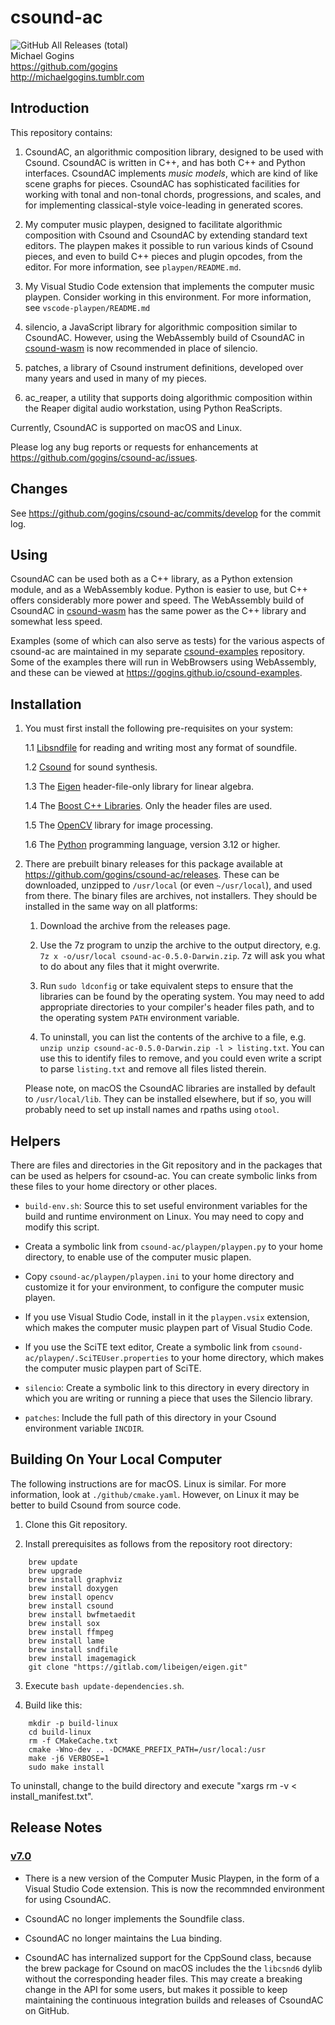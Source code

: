 # csound-ac
![GitHub All Releases (total)](https://img.shields.io/github/downloads/gogins/csound-ac/total.svg)<br>
Michael Gogins<br>
https://github.com/gogins<br>
http://michaelgogins.tumblr.com

## Introduction

This repository contains:

1.  CsoundAC, an algorithmic composition library, designed to be used with 
    Csound. CsoundAC is written in C++, and has both C++ and Python 
    interfaces. CsoundAC implements _music models_, which are kind of like 
    scene graphs for pieces. CsoundAC has sophisticated facilities for 
    working with tonal and non-tonal chords, progressions, and scales, and 
    for implementing classical-style voice-leading in generated scores.
    
2.  My computer music playpen, designed to facilitate algorithmic composition 
    with Csound and CsoundAC by extending standard text editors. The playpen 
    makes it possible to run various kinds of Csound pieces, and even to build 
    C++ pieces and plugin opcodes, from the editor. For more information, see 
    `playpen/README.md`.
    
3.  My Visual Studio Code extension that implements the computer music 
    playpen. Consider working in this environment. For more information, see 
    `vscode-playpen/README.md`
    
4.  silencio, a JavaScript library for algorithmic composition similar to 
    CsoundAC. However, using the WebAssembly build of CsoundAC in 
    [csound-wasm](https://github.com/gogins/csound-wasm) is now recommended in 
    place of silencio.
    
5.  patches, a library of Csound instrument definitions, developed over many 
    years and used in many of my pieces.

6.  ac_reaper, a utility that supports doing algorithmic composition within 
    the Reaper digital audio workstation, using Python ReaScripts.

Currently, CsoundAC is supported on macOS and Linux.

Please log any bug reports or requests for enhancements at 
https://github.com/gogins/csound-ac/issues.

## Changes

See https://github.com/gogins/csound-ac/commits/develop for the commit
log.

## Using

CsoundAC can be used both as a C++ library, as a Python extension module, 
and as a WebAssembly kodue. Python is easier to use, but C++ offers 
considerably more power and speed. The WebAssembly build of CsoundAC in 
[csound-wasm](https://github.com/gogins/csound-wasm) has the same power 
as the C++ library and somewhat less speed.

Examples (some of which can also serve as tests) for the various aspects of 
csound-ac are maintained in my separate 
[csound-examples](https://github.com/gogins/csound-examples) 
repository. Some of the examples there will run in WebBrowsers using 
WebAssembly, and these can be viewed at 
https://gogins.github.io/csound-examples.

## Installation

1.  You must first install the following pre-requisites on your system:

    1.1  [Libsndfile](http://libsndfile.github.io/libsndfile/) for reading and 
         writing most any format of soundfile.

    1.2  [Csound](https://github.com/csound/csound) for sound synthesis.
    
    1.3  The [Eigen](https://eigen.tuxfamily.org/index.php?title=Main_Page) 
         header-file-only library for linear algebra.
         
    1.4  The [Boost C++ Libraries](https://www.boost.org/). Only the header 
         files are used.
    
    1.5  The [OpenCV](https://opencv.org/) library for image processing.
    
    1.6  The [Python](https://www.python.org/) programming language, version 
         3.12 or higher.
    
2.  There are prebuilt binary releases for this package available at 
    https://github.com/gogins/csound-ac/releases. These can be downloaded,
    unzipped to `/usr/local` (or even `~/usr/local`), and used from there. 
    The binary files are archives, not installers. They should be installed in 
    the same way on all platforms:

    1.  Download the archive from the releases page.

    2.  Use the 7z program to unzip the archive to the output directory, e.g.
        `7z x -o/usr/local csound-ac-0.5.0-Darwin.zip`. 7z will ask you what 
        to do about any files that it might overwrite.

    3.  Run `sudo ldconfig` or take equivalent steps to ensure that the 
        libraries can be found by the operating system. You may need to add 
        appropriate directories to your compiler's header files path, and 
        to the operating system `PATH` environment variable.

    4.  To uninstall, you can list the contents of the archive to a file, 
        e.g. `unzip unzip csound-ac-0.5.0-Darwin.zip -l > listing.txt`. You 
        can use this to identify files to remove, and you could even write 
        a script to parse `listing.txt` and remove all files listed therein.

    Please note, on macOS the CsoundAC libraries are installed by default to 
    `/usr/local/lib`. They can be installed elsewhere, but if so, you will 
    probably need to set up install names and rpaths using `otool`.

## Helpers

There are files and directories in the Git repository and in the packages that 
can be used as helpers for csound-ac. You can create symbolic links from 
these files to your home directory or other places.

- `build-env.sh`: Source this to set useful environment variables for the 
  build and runtime environment on Linux. You may need to copy and modify this 
  script.

- Creata a symbolic link from `csound-ac/playpen/playpen.py` to your home 
  directory, to enable use of the computer music plapen.

- Copy `csound-ac/playpen/playpen.ini` to your home directory and customize 
  it for your environment, to configure the computer music playen.

- If you use Visual Studio Code, install in it the `playpen.vsix` extension, 
  which makes the computer music playpen part of Visual Studio Code.
  
- If you use the SciTE text editor, Create a symbolic link from 
  `csound-ac/playpen/.SciTEUser.properties` to your home directory, which 
  makes the computer music playpen part of SciTE.

- `silencio`: Create a symbolic link to this directory in every directory in 
  which you are writing or running a piece that uses the Silencio library.
  
- `patches`: Include the full path of this directory in your Csound 
  environment variable `INCDIR`.

## Building On Your Local Computer

The following instructions are for macOS. Linux is similar. For 
more information, look at `./github/cmake.yaml`. However, on Linux it may be 
better to build Csound from source code.

1.  Clone this Git repository.

2.  Install prerequisites as follows from the repository root directory:
```
    brew update
    brew upgrade
    brew install graphviz
    brew install doxygen
    brew install opencv
    brew install csound
    brew install bwfmetaedit
    brew install sox
    brew install ffmpeg
    brew install lame
    brew install sndfile
    brew install imagemagick
    git clone "https://gitlab.com/libeigen/eigen.git"
```

3.  Execute `bash update-dependencies.sh`.
 
4.  Build like this:
```
    mkdir -p build-linux
    cd build-linux
    rm -f CMakeCache.txt
    cmake -Wno-dev .. -DCMAKE_PREFIX_PATH=/usr/local:/usr 
    make -j6 VERBOSE=1
    sudo make install
```

To uninstall, change to the build directory and execute 
"xargs rm -v < install_manifest.txt".

## Release Notes

### [v7.0](https://github.com/gogins/csound-ac/releases/tag/v7.0-darwin)

- There is a new version of the Computer Music Playpen, in the form of a 
  Visual Studio Code extension. This is now the recommnded environment for 
  using CsoundAC.
  
- CsoundAC no longer implements the Soundfile class.

- CsoundAC no longer maintains the Lua binding.

- CsoundAC has internalized support for the CppSound class, because the brew 
  package for Csound on macOS includes the the `libcsnd6` dylib without the 
  corresponding header files. This may create a breaking change in the API for 
  some users, but makes it possible to keep maintaining the continuous 
  integration builds and releases of CsoundAC on GitHub.



   